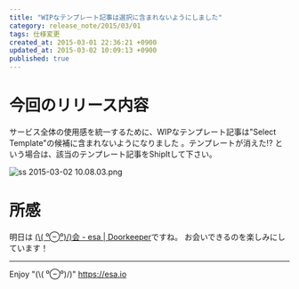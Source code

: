 ```yaml
---
title: "WIPなテンプレート記事は選択に含まれないようにしました"
category: release_note/2015/03/01
tags: 仕様変更
created_at: 2015-03-01 22:36:21 +0900
updated_at: 2015-03-02 10:09:13 +0900
published: true
---
```


# 今回のリリース内容
サービス全体の使用感を統一するために、WIPなテンプレート記事は"Select Template"の候補に含まれないようになりました 。テンプレートが消えた!? という場合は、該当のテンプレート記事をShipItして下さい。


![ss 2015-03-02 10.08.03.png](https://img.esa.io/uploads/production/pictures/105/5824/image/ebe3821638472cc11967e954b5f8e309.png)


# 所感
明日は [(\\( ⁰⊖⁰)/)会 - esa | Doorkeeper](https://esa-io.doorkeeper.jp/events/20620)ですね。
お会いできるのを楽しみにしています！

---
Enjoy "(\\( ⁰⊖⁰)/)"
https://esa.io
